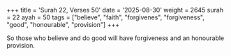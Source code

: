 +++
title = 'Surah 22, Verses 50'
date = '2025-08-30'
weight = 2645
surah = 22
ayah = 50
tags = ["believe", "faith", "forgivenes", "forgiveness", "good", "honourable", "provision"]
+++

So those who believe and do good will have forgiveness and an honourable provision.